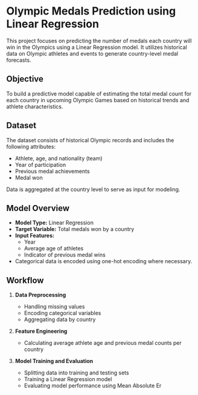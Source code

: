 # Olympic Medals Prediction using Linear Regression

This project focuses on predicting the number of medals each country will win in the Olympics using a Linear Regression model. It utilizes historical data on Olympic athletes and events to generate country-level medal forecasts.

## Objective

To build a predictive model capable of estimating the total medal count for each country in upcoming Olympic Games based on historical trends and athlete characteristics.

## Dataset

The dataset consists of historical Olympic records and includes the following attributes:

- Athlete, age, and nationality (team)
- Year of participation
- Previous medal achievements
- Medal won 

Data is aggregated at the country level to serve as input for modeling.

## Model Overview

- **Model Type:** Linear Regression
- **Target Variable:** Total medals won by a country
- **Input Features:**
  - Year
  - Average age of athletes
  - Indicator of previous medal wins
- Categorical data is encoded using one-hot encoding where necessary.

## Workflow

1. **Data Preprocessing**
   - Handling missing values
   - Encoding categorical variables
   - Aggregating data by country

2. **Feature Engineering**
   - Calculating average athlete age and previous medal counts per country

3. **Model Training and Evaluation**
   - Splitting data into training and testing sets
   - Training a Linear Regression model
   - Evaluating model performance using Mean Absolute Er
